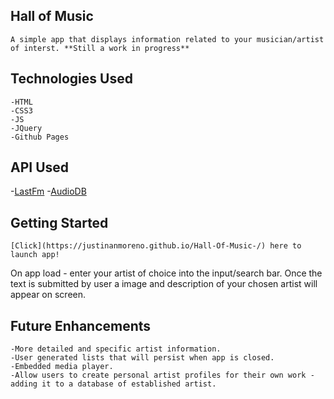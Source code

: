 ## Hall of Music 

    A simple app that displays information related to your musician/artist of interst. **Still a work in progress**

## Technologies Used
    -HTML
    -CSS3
    -JS
    -JQuery 
    -Github Pages 

## API Used
-[LastFm](https://www.last.fm/api/intro)
-[AudioDB](https://theaudiodb.com/api_guide.php)

## Getting Started 
    [Click](https://justinanmoreno.github.io/Hall-Of-Music-/) here to launch app!
On app load - enter your artist of choice into the input/search bar. Once the text is submitted by user a image and description of your chosen artist will appear on screen.



## Future Enhancements 
    -More detailed and specific artist information. 
    -User generated lists that will persist when app is closed. 
    -Embedded media player. 
    -Allow users to create personal artist profiles for their own work - adding it to a database of established artist. 